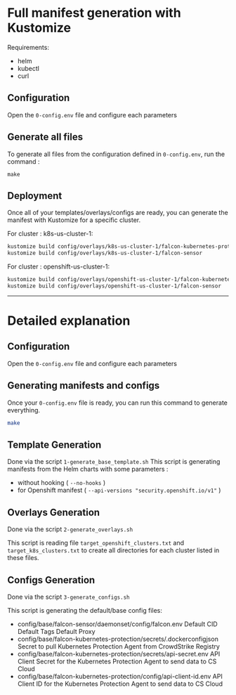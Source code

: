 # Full manifest generation with Kustomize

Requirements:
- helm
- kubectl
- curl
## Configuration

Open the `0-config.env` file and configure each parameters

## Generate all files

To generate all files from the configuration defined in `0-config.env`, run the command :
```
make
```

## Deployment

Once all of your templates/overlays/configs are ready, you can generate the manifest with Kustomize for a specific cluster.

For cluster : k8s-us-cluster-1:
```bash
kustomize build config/overlays/k8s-us-cluster-1/falcon-kubernetes-protection-agent
kustomize build config/overlays/k8s-us-cluster-1/falcon-sensor
```

For cluster : openshift-us-cluster-1:
```bash
kustomize build config/overlays/openshift-us-cluster-1/falcon-kubernetes-protection-agent
kustomize build config/overlays/openshift-us-cluster-1/falcon-sensor
```

---

# Detailed explanation

## Configuration

Open the `0-config.env` file and configure each parameters

## Generating manifests and configs

Once your `0-config.env` file is ready, you can run this command to generate everything.
```bash
make
```

## Template Generation

Done via the script `1-generate_base_template.sh` 
This script is generating manifests from the Helm charts with some parameters :
- without hooking ( `--no-hooks` ) 
- for Openshift manifest ( `--api-versions "security.openshift.io/v1"` )

## Overlays Generation

Done via the script `2-generate_overlays.sh` 

This script is reading file `target_openshift_clusters.txt` and `target_k8s_clusters.txt` to create all directories for each cluster listed in these files.


## Configs Generation

Done via the script `3-generate_configs.sh` 

This script is generating the default/base config files:
- config/base/falcon-sensor/daemonset/config/falcon.env
    Default CID
    Default Tags
    Default Proxy
- config/base/falcon-kubernetes-protection/secrets/.dockerconfigjson
    Secret to pull Kubernetes Protection Agent from CrowdStrike Registry
- config/base/falcon-kubernetes-protection/secrets/api-secret.env
    API Client Secret for the Kubernetes Protection Agent to send data to CS Cloud
- config/base/falcon-kubernetes-protection/config/api-client-id.env
    API Client ID for the Kubernetes Protection Agent to send data to CS Cloud
